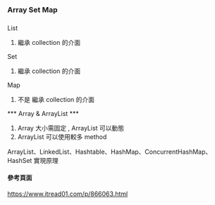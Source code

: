 ###  Array Set Map ###
###
###

List

1. 繼承 collection 的介面

Set

1. 繼承 collection 的介面

Map

1. 不是 繼承 collection 的介面

*** Array & ArrayList ***

1. Array 大小需固定 , ArrayList 可以動態
2. ArrayList 可以使用較多 method

ArrayList、LinkedList、Hashtable、HashMap、ConcurrentHashMap、HashSet 實現原理

#### 參考頁面 ####

https://www.itread01.com/p/866063.html